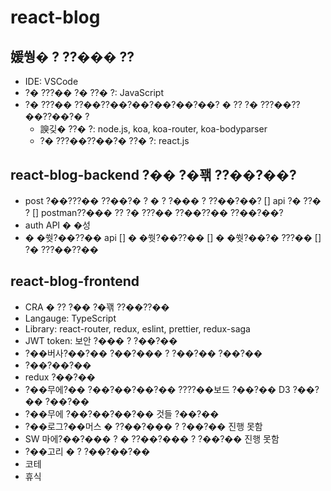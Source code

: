 # react-blog

## 媛쒕� ? ??��� ??

-   IDE: VSCode
-   ?� ???�� ?� ??� ?: JavaScript
-   ?� ???�� ??��??��?��?��?��?��? � ?? ?� ???��??��??��?� ?
    -   諛깆� ??� ?: node.js, koa, koa-router, koa-bodyparser
    -   ?� ???��??��?� ??� ?: react.js

## react-blog-backend ?�� ?�꽦 ??��?��?

-   post ?��???�� ??��?� ? � ? ?��� ? ??��?��?
    [] api ?� ??� ?
    [] postman??��� ?? ?� ???�� ??��??�� ??��?��?
-   auth API � �성
-   � �쒓?��??�� api
    [] � �쒓?��??��
    [] � �쒓?��?� ???��
    [] ?� ???��??��

## react-blog-frontend

-   CRA � ?? ?�� ?�꽦 ??��??��
-   Langauge: TypeScript
-   Library: react-router, redux, eslint, prettier, redux-saga
-   JWT token: 보안 ?��� ? ?��?��
-   ?��버사?��?�� ?��?��� ? ?��?�� ?��?��
-   ?��?��?��
-   redux ?��?��
-   ?��무에?�� ?��?��?��?�� ????��보드 ?��?�� D3 ?��?�� ?��?��
-   ?��무에 ?��?��?��?�� 것들 ?��?��
-   ?��로그?��머스 � ??��?��� ? ?��?�� 진행 못함
-   SW 마에?��?��� ? � ??��?��� ? ?��?�� 진행 못함
-   ?��고리 � ? ?��?��?��
-   코테
-   휴식

